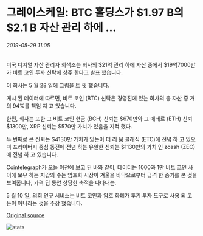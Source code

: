 # 그레이스케일: BTC 홀딩스가 $1.97 B의 $2.1 B 자산 관리 하에 ...

###### 2019-05-29 11:05

미국 디지털 자산 관리자 회색조는 회사의 $21억 관리 하에 자산 중에서 $19억7000만가 비트 코인 투자 신탁에 상주 한다고 발표 했습니다.

이 회사는 5 월 28 일에 그림을 트 윗 했습니다.

게시 된 데이터에 따르면, 비트 코인 (BTC) 신탁은 경영진에 있는 회사의 총 자산 중 거의 94%를 책임 지 고 있습니다.

한편, 회사는 또한 그 비트 코인 현금 (BCH) 신뢰는 $670만와 그 에테르 (ETH) 신뢰 $1300만, XRP 신뢰는 $570만 가치가 있음을 지적 했다.

두 번째로 큰 신뢰는 $4130만 가치가 있는이 더 리 움 클래식 (ETC)에 전념 하 고 있으며 프라이버시 중심 동전에 전념 하는 유일한 신뢰는 $1130만의 가치 인 zcash (ZEC)에 전념 하 고 있습니다.

Cointelegraph가 오늘 이전에 보고 된 바와 같이, 데이터는 1000과 1만 비트 코인 사이에 보유 하는 지갑의 수는 암호화 시장이 겨울을 바닥으로부터 급격 한 증가를 본 것을 보여줍니다, 가격 딥 동안 상당한 축적을 나타내는.

5 월 10 일, 의회 연구 서비스는 비트 코인과 암호 화폐가 투기 투자 도구로 사용 되 고 돈이 아니라는 것을 주장 했습니다.

[Original source](https://cointelegraph.com/news/grayscale-btc-holdings-make-up-197b-of-21b-assets-under-management)

![stats](https://c.statcounter.com/11760860/0/a89fa40b/1/ "stats")